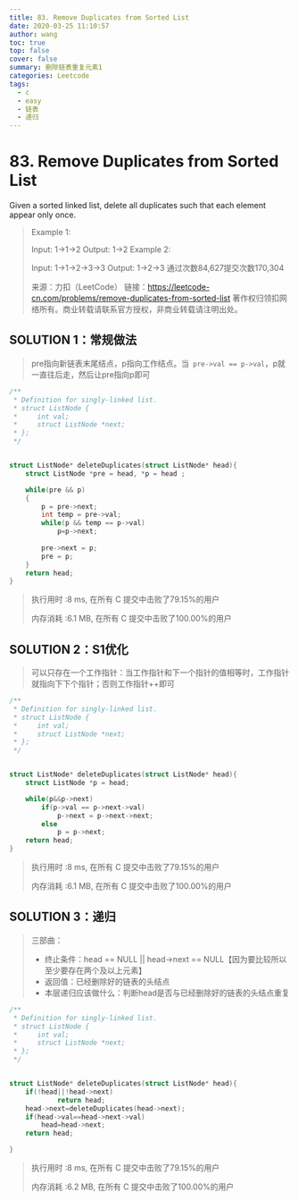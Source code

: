 ```yaml
---
title: 83. Remove Duplicates from Sorted List
date: 2020-03-25 11:10:57
author: wang
toc: true
top: false
cover: false
summary: 删除链表重复元素1
categories: Leetcode
tags:
  - c
  - easy
  - 链表
  - 递归
---
```


# 83. Remove Duplicates from Sorted List

Given a sorted linked list, delete all duplicates such that each element appear only once.



> Example 1:
>
> Input: 1->1->2
> Output: 1->2
> Example 2:
>
> Input: 1->1->2->3->3
> Output: 1->2->3
> 通过次数84,627提交次数170,304
>
> 来源：力扣（LeetCode）
> 链接：https://leetcode-cn.com/problems/remove-duplicates-from-sorted-list
> 著作权归领扣网络所有。商业转载请联系官方授权，非商业转载请注明出处。

## SOLUTION 1：常规做法

> pre指向新链表末尾结点，p指向工作结点。当` pre->val == p->val`，p就一直往后走，然后让pre指向p即可

```c
/**
 * Definition for singly-linked list.
 * struct ListNode {
 *     int val;
 *     struct ListNode *next;
 * };
 */


struct ListNode* deleteDuplicates(struct ListNode* head){
	struct ListNode *pre = head, *p = head ;

	while(pre && p)
	{
		p = pre->next;
		int temp = pre->val;
		while(p && temp == p->val)
			p=p->next;
        
		pre->next = p;
		pre = p;
	}
	return head;
}
```

> 执行用时 :8 ms, 在所有 C 提交中击败了79.15%的用户
>
> 内存消耗 :6.1 MB, 在所有 C 提交中击败了100.00%的用户

## SOLUTION 2：S1优化

> 可以只存在一个工作指针：当工作指针和下一个指针的值相等时，工作指针就指向下下个指针；否则工作指针++即可

```c
/**
 * Definition for singly-linked list.
 * struct ListNode {
 *     int val;
 *     struct ListNode *next;
 * };
 */


struct ListNode* deleteDuplicates(struct ListNode* head){
	struct ListNode *p = head;

	while(p&&p->next)
		if(p->val == p->next->val)
			p->next = p->next->next;
		else
			p = p->next;
	return head;
}
```

> 执行用时 :8 ms, 在所有 C 提交中击败了79.15%的用户
>
> 内存消耗 :6.1 MB, 在所有 C 提交中击败了100.00%的用户

## SOLUTION 3：递归

> 三部曲：
>
> * 终止条件：head == NULL || head->next == NULL【因为要比较所以至少要存在两个及以上元素】
> * 返回值：已经删除好的链表的头结点
> * 本层递归应该做什么：判断head是否与已经删除好的链表的头结点重复

```c
/**
 * Definition for singly-linked list.
 * struct ListNode {
 *     int val;
 *     struct ListNode *next;
 * };
 */


struct ListNode* deleteDuplicates(struct ListNode* head){
	if(!head||!head->next)
            return head;
    head->next=deleteDuplicates(head->next);
    if(head->val==head->next->val) 
    	head=head->next;
    return head;

}
```

> 执行用时 :8 ms, 在所有 C 提交中击败了79.15%的用户
>
> 内存消耗 :6.2 MB, 在所有 C 提交中击败了100.00%的用户